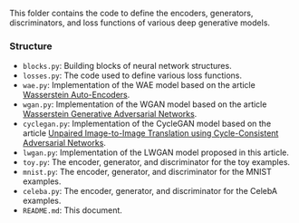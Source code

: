 This folder contains the code to define the encoders, generators, discriminators,
and loss functions of various deep generative models.

### Structure

- `blocks.py`: Building blocks of neural network structures.
- `losses.py`: The code used to define various loss functions.
- `wae.py`: Implementation of the WAE model based on the article [Wasserstein Auto-Encoders](https://arxiv.org/abs/1711.01558).
- `wgan.py`: Implementation of the WGAN model based on the article [Wasserstein Generative Adversarial Networks](https://proceedings.mlr.press/v70/arjovsky17a.html).
- `cyclegan.py`: Implementation of the CycleGAN model based on the article [Unpaired Image-to-Image Translation using Cycle-Consistent Adversarial Networks](https://arxiv.org/abs/1703.10593).
- `lwgan.py`: Implementation of the LWGAN model proposed in this article.
- `toy.py`: The encoder, generator, and discriminator for the toy examples.
- `mnist.py`: The encoder, generator, and discriminator for the MNIST examples.
- `celeba.py`: The encoder, generator, and discriminator for the CelebA examples.
- `README.md`: This document.
